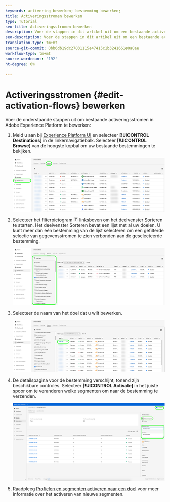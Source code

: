 ```yaml
---
keywords: activering bewerken; bestemming bewerken;
title: Activeringsstromen bewerken
type: Tutorial
seo-title: Activeringsstromen bewerken
description: Voer de stappen in dit artikel uit om een bestaande activeringsstroom in Adobe Experience Platform te bewerken.
seo-description: Voer de stappen in dit artikel uit om een bestaande activeringsstroom in Adobe Experience Platform te bewerken.
translation-type: tm+mt
source-git-commit: 0bb6db19dc27031115e47415c1b3241661e0a0ae
workflow-type: tm+mt
source-wordcount: '192'
ht-degree: 0%

---
```



# Activeringsstromen {#edit-activation-flows} bewerken

Voer de onderstaande stappen uit om bestaande activeringsstromen in Adobe Experience Platform te bewerken:

1. Meld u aan bij [Experience Platform UI](https://platform.adobe.com/) en selecteer **[!UICONTROL Destinations]** in de linkernavigatiebalk. Selecteer **[!UICONTROL Browse]** van de hoogste kopbal om uw bestaande bestemmingen te bekijken.

   ![Bladeren door doelen](../assets/ui/edit-activation/browse-destinations.png)

2. Selecteer het filterpictogram ![Filter-pictogram](../assets/ui/edit-activation/filter.png) linksboven om het deelvenster Sorteren te starten. Het deelvenster Sorteren bevat een lijst met al uw doelen. U kunt meer dan één bestemming van de lijst selecteren om een gefilterde selectie van gegevensstromen te zien verbonden aan de geselecteerde bestemming.

   ![Filterdoelen](../assets/ui/edit-activation/filter-destinations.png)

3. Selecteer de naam van het doel dat u wilt bewerken.

   ![Doel selecteren](../assets/ui/edit-activation/destination-select.png)

4. De detailspagina voor de bestemming verschijnt, tonend zijn beschikbare controles. Selecteer **[!UICONTROL Activate]** in het juiste spoor om te veranderen welke segmenten om naar de bestemming te verzenden.

   ![Doelgegevens](../assets/ui/edit-activation/destination-details.png)

5. Raadpleeg [Profielen en segmenten activeren naar een doel](activate-destinations.md) voor meer informatie over het activeren van nieuwe segmenten.
